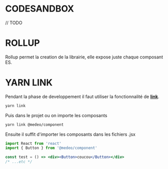 # CODESANDBOX

// TODO

# ROLLUP

Rollup permet la creation de la librairie, elle expose juste chaque composant ES.

# YARN LINK

Pendant la phase de developpement il faut utiliser la fonctionnalité de [**link**](https://yarnpkg.com/fr/docs/cli/link).

```bash
yarn link
```
Puis dans le projet ou on importe les composants

```bash
yarn link @medeo/component
```


Ensuite il suffit d'importer les composants dans les fichiers .jsx

```jsx harmony
import React from 'react'
import { Button } from '@medeo/component'

const test = () => <div><Button>coucou</Button></div>
/* ...etc */
```
